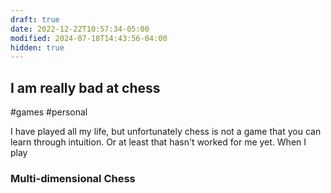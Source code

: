 ```yaml
---
draft: true
date: 2022-12-22T10:57:34-05:00
modified: 2024-07-18T14:43:56-04:00
hidden: true
---
```

## I am really bad at chess

#games #personal

I have played all my life, but unfortunately chess is not a game that you can learn through intuition. Or at least that hasn't worked for me yet. When I play

### Multi-dimensional Chess

